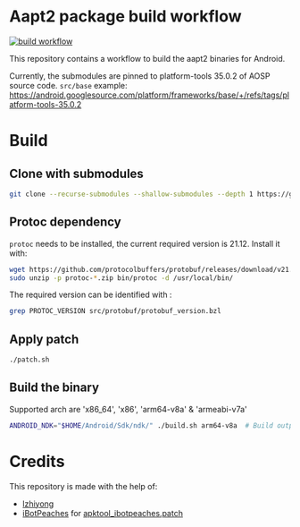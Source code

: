 # Aapt2 package build workflow

[![build workflow](../../actions/workflows/release.yml/badge.svg)](../../actions/workflows/release.yml)

This repository contains a workflow to build the aapt2 binaries for Android.

Currently, the submodules are pinned to platform-tools 35.0.2 of AOSP source code. `src/base` example:
https://android.googlesource.com/platform/frameworks/base/+/refs/tags/platform-tools-35.0.2

# Build

## Clone with submodules
```bash
git clone --recurse-submodules --shallow-submodules --depth 1 https://github.com/ReVanced/aapt2
```

## Protoc dependency

`protoc` needs to be installed, the current required version is 21.12. Install it with:
```bash
wget https://github.com/protocolbuffers/protobuf/releases/download/v21.12/protoc-21.12-linux-x86_64.zip
sudo unzip -p protoc-*.zip bin/protoc -d /usr/local/bin/
```

The required version can be identified with :
```bash
grep PROTOC_VERSION src/protobuf/protobuf_version.bzl
```

## Apply patch
```bash
./patch.sh
```

## Build the binary

Supported arch are 'x86_64', 'x86', 'arm64-v8a' & 'armeabi-v7a'
```bash
ANDROID_NDK="$HOME/Android/Sdk/ndk/" ./build.sh arm64-v8a  # Build output in build/bin/aapt-*
```

# Credits

This repository is made with the help of:
- [lzhiyong](https://github.com/lzhiyong/android-sdk-tools)
- [iBotPeaches](https://github.com/aosp-mirror/platform_frameworks_base/compare/main...iBotPeaches:platform_frameworks_base:apktool_14.0.0) for [apktool_ibotpeaches.patch](patches/apktool_ibotpeaches.patch])
